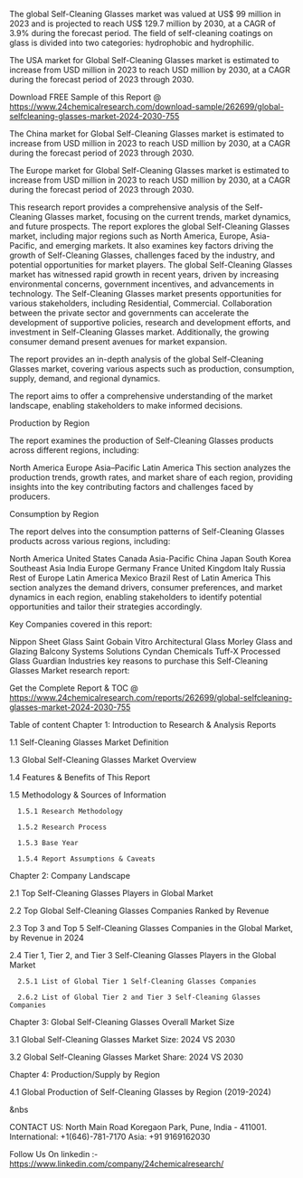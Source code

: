  The global Self-Cleaning Glasses market was valued at US$ 99 million in 2023 and is projected to reach US$ 129.7 million by 2030, at a CAGR of 3.9% during the forecast period. The field of self-cleaning coatings on glass is divided into two categories: hydrophobic and hydrophilic.

The USA market for Global Self-Cleaning Glasses  market is estimated to increase from USD million in 2023 to reach USD million by 2030, at a CAGR during the forecast period of 2023 through 2030.

Download FREE Sample of this Report @ https://www.24chemicalresearch.com/download-sample/262699/global-selfcleaning-glasses-market-2024-2030-755

The China market for Global Self-Cleaning Glasses  market is estimated to increase from USD million in 2023 to reach USD million by 2030, at a CAGR during the forecast period of 2023 through 2030.

The Europe market for Global Self-Cleaning Glasses  market is estimated to increase from USD million in 2023 to reach USD million by 2030, at a CAGR during the forecast period of 2023 through 2030.

This research report provides a comprehensive analysis of the Self-Cleaning Glasses market, focusing on the current trends, market dynamics, and future prospects. The report explores the global Self-Cleaning Glasses market, including major regions such as North America, Europe, Asia-Pacific, and emerging markets. It also examines key factors driving the growth of Self-Cleaning Glasses, challenges faced by the industry, and potential opportunities for market players. The global Self-Cleaning Glasses market has witnessed rapid growth in recent years, driven by increasing environmental concerns, government incentives, and advancements in technology. The Self-Cleaning Glasses market presents opportunities for various stakeholders, including Residential, Commercial. Collaboration between the private sector and governments can accelerate the development of supportive policies, research and development efforts, and investment in Self-Cleaning Glasses market. Additionally, the growing consumer demand present avenues for market expansion.

The report provides an in-depth analysis of the global Self-Cleaning Glasses market, covering various aspects such as production, consumption, supply, demand, and regional dynamics.

The report aims to offer a comprehensive understanding of the market landscape, enabling stakeholders to make informed decisions.

Production by Region

The report examines the production of Self-Cleaning Glasses products across different regions, including:

North America
Europe
Asia–Pacific
Latin America
This section analyzes the production trends, growth rates, and market share of each region, providing insights into the key contributing factors and challenges faced by producers.

Consumption by Region

The report delves into the consumption patterns of Self-Cleaning Glasses products across various regions, including:

North America
United States
Canada
Asia-Pacific
China
Japan
South Korea
Southeast Asia
India
Europe
Germany
France
United Kingdom
Italy
Russia
Rest of Europe
Latin America
Mexico
Brazil
Rest of Latin America
This section analyzes the demand drivers, consumer preferences, and market dynamics in each region, enabling stakeholders to identify potential opportunities and tailor their strategies accordingly.

Key Companies covered in this report:

Nippon Sheet Glass
Saint Gobain
Vitro Architectural Glass
Morley Glass and Glazing
Balcony Systems Solutions
Cyndan Chemicals
Tuff-X Processed Glass
Guardian Industries
key reasons to purchase this Self-Cleaning Glasses Market research report:

Get the Complete Report & TOC @ https://www.24chemicalresearch.com/reports/262699/global-selfcleaning-glasses-market-2024-2030-755

Table of content
Chapter 1: Introduction to Research & Analysis Reports


1.1 Self-Cleaning Glasses Market Definition

1.3 Global Self-Cleaning Glasses Market Overview

1.4 Features & Benefits of This Report

1.5 Methodology & Sources of Information

      1.5.1 Research Methodology

      1.5.2 Research Process

      1.5.3 Base Year

      1.5.4 Report Assumptions & Caveats


Chapter 2: Company Landscape


2.1 Top Self-Cleaning Glasses Players in Global Market

2.2 Top Global Self-Cleaning Glasses Companies Ranked by Revenue

2.3 Top 3 and Top 5 Self-Cleaning Glasses Companies in the Global Market, by Revenue in 2024

2.4 Tier 1, Tier 2, and Tier 3 Self-Cleaning Glasses Players in the Global Market

      2.5.1 List of Global Tier 1 Self-Cleaning Glasses Companies

      2.6.2 List of Global Tier 2 and Tier 3 Self-Cleaning Glasses Companies


Chapter 3: Global Self-Cleaning Glasses Overall Market Size


3.1 Global Self-Cleaning Glasses Market Size: 2024 VS 2030

3.2 Global Self-Cleaning Glasses Market Share: 2024 VS 2030


Chapter 4: Production/Supply by Region


4.1 Global Production of Self-Cleaning Glasses by Region (2019-2024)

  &nbs

CONTACT US:
North Main Road Koregaon Park, Pune, India - 411001.
International: +1(646)-781-7170
Asia: +91 9169162030

Follow Us On linkedin :- https://www.linkedin.com/company/24chemicalresearch/
